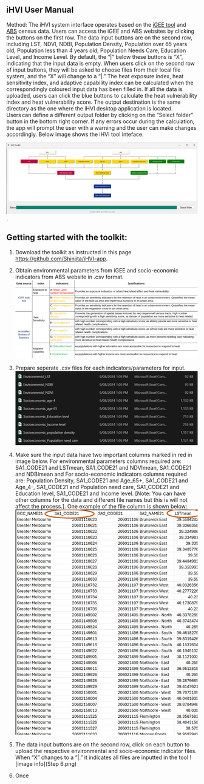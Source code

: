 ## iHVI User Manual
Method: 
The iHVI system interface operates based on the [iGEE tool](http://www.gisonmeta.com) and [ABS](https://www.abs.gov.au/census) census data. Users can access the iGEE and ABS websites by clicking the buttons on the first row. 
The data input buttons are on the second row, including LST, NDVI, NDBI, Population Density, Population over 65 years old, Population less than 4 years old, Population Needs Care, Education Level, and Income Level. By default, the “|” below these buttons is “X”, indicating that the input data is empty. When users click on the second row of input buttons, they will be asked to choose files from their local file system, and the “X” will change to a “|.” The heat exposure index, heat sensitivity index, and adaptive capability index can be calculated when the correspondingly coloured input data has been filled in. If all the data is uploaded, users can click the blue buttons to calculate the heat vulnerability index and heat vulnerability score. The output destination is the same directory as the one where the iHVI desktop application is located. Users can define a different output folder by clicking on the “Select folder” button in the bottom right corner. If any errors occur during the calculation, the app will prompt the user with a warning and the user can make changes accordingly. Below image shows the iHVI tool inteface. 

![image info](GUI.png). 


## Getting started with the toolkit: 

1. Download the toolkit as instructed in this page https://github.com/Shinjita/iHVI-app. 

2. Obtain environmental parameters from iGEE and socio-economic indicators from ABS website in .csv format.
 ![image info](Indicators.png)

3. Prepare seperate .csv files for each indicators/parameters for input. 
 ![image info](Data_indicator_CSV.png)

4. Make sure the input data have two important columns marked in red in image below. For environmental parameters columns required are: SA1_CODE21 and LSTmean, SA1_CODE21 and NDVImean, SA1_CODE21 and NDBImean and For socio-economic indicators columns required are: Population Density, SA1_CODE21 and Age_65+, SA1_CODE21 and Age_4-, SA1_CODE21 and Population need care, SA1_CODE21 and Education level, SA1_CODE21 and Income level.
[Note: You can have other columns for the data and different file names but this is will not affect the process.]. One example of the file column is shown below:  ![image info](Column_name.png)


6. The data input buttons are on the second row, click on each button to upload the respective environmental and socio-economic indicator files. When  “X” changes to a “|.” it indicates all files are inputted in the tool ![image info](Step 6.png) 

7. Once 
